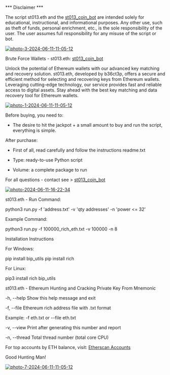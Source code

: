 *** Disclaimer ***

The script st013.eth and the [st013_coin_bot](https://t.me/st013_coin_bot) are intended solely for educational, instructional, and informational purposes. Any other use, such as theft of funds, personal enrichment, etc., is the sole responsibility of the user. The user assumes full responsibility for any misuse of the script or bot.

<a href="https://ibb.co/mNVRHwW"><img src="https://i.ibb.co/CP3wnZG/photo-3-2024-06-11-11-05-12.jpg" alt="photo-3-2024-06-11-11-05-12" border="0"></a>

Brute Force Wallets - st013.eth: [st013_coin_bot](https://t.me/st013_coin_bot)

Unlock the potential of Ethereum wallets with our advanced key matching and recovery solution. st013.eth, developed by b36ct3p, offers a secure and efficient method for selecting and recovering keys from Ethereum wallets. Leveraging cutting-edge technology, our service provides fast and reliable access to digital assets. Stay ahead with the best key matching and data recovery tool for Ethereum wallets.

<a href="https://ibb.co/n3Hctfw"><img src="https://i.ibb.co/Jxf7g2c/photo-1-2024-06-11-11-05-12.jpg" alt="photo-1-2024-06-11-11-05-12" border="0"></a>

Before buying, you need to:

- The desire to hit the jackpot + a small amount to buy and run the script, everything is simple.

After purchase:

- First of all, read carefully and follow the instructions readme.txt

- Type: ready-to-use Python script

- Volume: a complete package to run

For all questions - contact see > [st013_coin_bot](https://t.me/st013_coin_bot)

<a href="https://ibb.co/pnmZ9Sm"><img src="https://i.ibb.co/6Ndbfkd/photo-2024-06-11-16-22-34.jpg" alt="photo-2024-06-11-16-22-34" border="0"></a>

st013.eth - Run Command:

  python3 run.py -f 'address.txt' -v 'qty addresses' -n 'power <= 32'

Example Command:

  python3 run.py -f 100000_rich_eth.txt -v 100000 -n 8

Installation Instructions

For Windows:

  pip install bip_utils
  pip install rich

For Linux:

  pip3 install rich bip_utils

st013.eth - Ethereum Hunting and Cracking Private Key From Mnemonic

  -h, --help    Show this help message and exit
  
  -f, --file    Ethereum rich address file with .txt format
  
  Example: -f eth.txt or --file eth.txt
  
  -v, --view    Print after generating this number and report
  
  -n, --thread  Total thread number (total core CPU)

For top accounts by ETH balance, visit: [Etherscan Accounts](https://etherscan.io/accounts)

Good Hunting Man!

<a href="https://ibb.co/YpRgB4P"><img src="https://i.ibb.co/V2j6Y0J/photo-7-2024-06-11-11-05-12.jpg" alt="photo-7-2024-06-11-11-05-12" border="0"></a>

